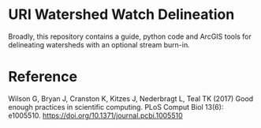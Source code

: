 # URI Watershed Watch Delineation

Broadly, this repository contains a guide, python code and ArcGIS tools for delineating watersheds with an optional stream burn-in.

# Reference

Wilson G, Bryan J, Cranston K, Kitzes J, Nederbragt L, Teal TK (2017) Good enough practices in scientific computing. PLoS Comput Biol 13(6): e1005510. https://doi.org/10.1371/journal.pcbi.1005510
